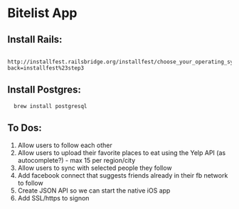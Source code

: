 Bitelist App 
=============

Install Rails:
----------------
      http://installfest.railsbridge.org/installfest/choose_your_operating_system?back=installfest%23step3
      

Install Postgres:
-----------------
      brew install postgresql

To Dos:
--------

1. Allow users to follow each other
2. Allow users to upload their favorite places to eat using the Yelp API (as autocomplete?) - max 15 per region/city
3. Allow users to sync with selected people they follow
4. Add facebook connect that suggests friends already in their fb network to follow
5. Create JSON API so we can start the native iOS app
5. Add SSL/https to signon